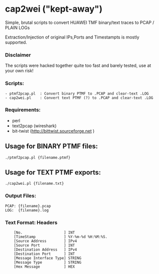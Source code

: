 cap2wei ("kept-away")
=======

Simple, brutal scripts to convert HUAWEI TMF binary/text traces to PCAP / PLAIN LOGs

Extraction/Injection of original IPs,Ports and Timestampts is mostly supported.

### Disclaimer
The scripts were hacked together quite too fast and barely tested, use at your own risk!


### Scripts:
```
- ptmf2pcap.pl  : Convert binary PTMF to .PCAP and clear-text .LOG
- cap2wei.pl    : Convert text PTMF (?) to .PCAP and clear-text .LOG
```
### Requirements:

- perl
- text2pcap (wireshark)
- bit-twist (http://bittwist.sourceforge.net )

## Usage for BINARY PTMF files:
```
./ptmf2pcap.pl {filename.ptmf}
```

## Usage for TEXT PTMF exports:
```
./cap2wei.pl {filename.txt}
```


### Output Files:
```
PCAP: {filename}.pcap
LOG:  {filename}.log
```

### Text Format: Headers
```
 	[No.                   ] INT
 	[TimeStamp             ] %Y-%m-%d %H:%M:%S.
 	[Source Address        ] IPv4
 	[Source Port           ] INT
 	[Destination Address   ] IPv4
 	[Destination Port      ] INT
 	[Message Interface Type] STRING
 	[Message Type          ] STRING
 	[Hex Message           ] HEX
```

